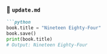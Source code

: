 ### 📄 `update.md`

```markdown
```python
book.title = "Nineteen Eighty-Four"
book.save()
print(book.title)
# Output: Nineteen Eighty-Four